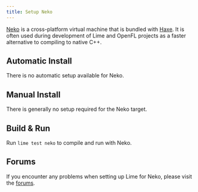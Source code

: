 ```yaml
---
title: Setup Neko
---
```


[Neko](https://nekovm.org) is a cross-platform virtual machine that is bundled with [Haxe](https://haxe.org/). It is often used during development of Lime and OpenFL projects as a faster alternative to compiling to native C++.

## Automatic Install

There is no automatic setup available for Neko.

## Manual Install

There is generally no setup required for the Neko target.

## Build & Run

Run `lime test neko` to compile and run with Neko.

## Forums

If you encounter any problems when setting up Lime for Neko, please visit the [forums](http://community.openfl.org/c/help).
